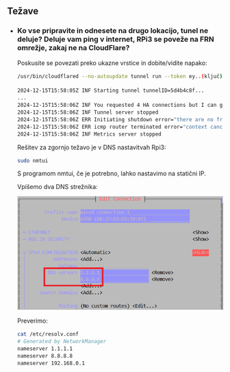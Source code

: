## Težave

- ### Ko vse pripravite in odnesete na drugo lokacijo, tunel ne deluje? Deluje vam ping v internet, RPi3 se poveže na FRN omrežje, zakaj ne na CloudFlare?

    Poskusite se povezati preko ukazne vrstice in dobite/vidite napako:

    ```bash
    /usr/bin/cloudflared --no-autoupdate tunnel run --token ey..(ključ)

    2024-12-15T15:58:05Z INF Starting tunnel tunnelID=5d4b4c8f...
    ...
    2024-12-15T15:58:06Z INF You requested 4 HA connections but I can give you at most 0.
    2024-12-15T15:58:06Z INF Tunnel server stopped
    2024-12-15T15:58:06Z ERR Initiating shutdown error="there are no free edge addresses left to resolve to"
    2024-12-15T15:58:06Z ERR icmp router terminated error="context canceled"
    2024-12-15T15:58:06Z INF Metrics server stopped
    ```
    Rešitev za zgornjo težavo je v DNS nastavitvah Rpi3:
    ```bash
    sudo nmtui
    ```
    S programom nmtui, če je potrebno, lahko nastavimo na statični IP.

    Vpišemo dva DNS strežnika:

    ![Vpisana DNS zapisa](/img/image-nmtui-DNS.png)

    Preverimo:
    ```bash
    cat /etc/resolv.conf 
    # Generated by NetworkManager
    nameserver 1.1.1.1
    nameserver 8.8.8.8
    nameserver 192.168.0.1
    ```